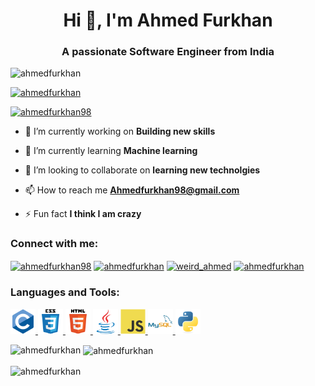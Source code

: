 <h1 align="center">Hi 👋, I'm Ahmed Furkhan</h1>
<h3 align="center">A passionate Software Engineer from India</h3>

<p align="left"> <img src="https://komarev.com/ghpvc/?username=ahmedfurkhan&label=Profile%20views&color=0e75b6&style=flat" alt="ahmedfurkhan" /> </p>

<p align="left"> <a href="https://github.com/ryo-ma/github-profile-trophy"><img src="https://github-profile-trophy.vercel.app/?username=ahmedfurkhan" alt="ahmedfurkhan" /></a> </p>

<p align="left"> <a href="https://twitter.com/ahmedfurkhan98" target="blank"><img src="https://img.shields.io/twitter/follow/ahmedfurkhan98?logo=twitter&style=for-the-badge" alt="ahmedfurkhan98" /></a> </p>

- 🔭 I’m currently working on **Building new skills**

- 🌱 I’m currently learning **Machine learning**

- 👯 I’m looking to collaborate on **learning new technolgies**

- 📫 How to reach me **Ahmedfurkhan98@gmail.com**

- ⚡ Fun fact **I think I am crazy**

<h3 align="left">Connect with me:</h3>
<p align="left">
<a href="https://twitter.com/ahmedfurkhan98" target="blank"><img align="center" src="https://raw.githubusercontent.com/rahuldkjain/github-profile-readme-generator/master/src/images/icons/Social/twitter.svg" alt="ahmedfurkhan98" height="30" width="40" /></a>
<a href="https://linkedin.com/in/ahmedfurkhan" target="blank"><img align="center" src="https://raw.githubusercontent.com/rahuldkjain/github-profile-readme-generator/master/src/images/icons/Social/linked-in-alt.svg" alt="ahmedfurkhan" height="30" width="40" /></a>
<a href="https://instagram.com/weird_ahmed" target="blank"><img align="center" src="https://raw.githubusercontent.com/rahuldkjain/github-profile-readme-generator/master/src/images/icons/Social/instagram.svg" alt="weird_ahmed" height="30" width="40" /></a>
<a href="https://www.hackerrank.com/ahmedfurkhan" target="blank"><img align="center" src="https://raw.githubusercontent.com/rahuldkjain/github-profile-readme-generator/master/src/images/icons/Social/hackerrank.svg" alt="ahmedfurkhan" height="30" width="40" /></a>
</p>

<h3 align="left">Languages and Tools:</h3>
<p align="left"> <a href="https://www.cprogramming.com/" target="_blank" rel="noreferrer"> <img src="https://raw.githubusercontent.com/devicons/devicon/master/icons/c/c-original.svg" alt="c" width="40" height="40"/> </a> <a href="https://www.w3schools.com/css/" target="_blank" rel="noreferrer"> <img src="https://raw.githubusercontent.com/devicons/devicon/master/icons/css3/css3-original-wordmark.svg" alt="css3" width="40" height="40"/> </a> <a href="https://www.w3.org/html/" target="_blank" rel="noreferrer"> <img src="https://raw.githubusercontent.com/devicons/devicon/master/icons/html5/html5-original-wordmark.svg" alt="html5" width="40" height="40"/> </a> <a href="https://www.java.com" target="_blank" rel="noreferrer"> <img src="https://raw.githubusercontent.com/devicons/devicon/master/icons/java/java-original.svg" alt="java" width="40" height="40"/> </a> <a href="https://developer.mozilla.org/en-US/docs/Web/JavaScript" target="_blank" rel="noreferrer"> <img src="https://raw.githubusercontent.com/devicons/devicon/master/icons/javascript/javascript-original.svg" alt="javascript" width="40" height="40"/> </a> <a href="https://www.mysql.com/" target="_blank" rel="noreferrer"> <img src="https://raw.githubusercontent.com/devicons/devicon/master/icons/mysql/mysql-original-wordmark.svg" alt="mysql" width="40" height="40"/> </a> <a href="https://www.python.org" target="_blank" rel="noreferrer"> <img src="https://raw.githubusercontent.com/devicons/devicon/master/icons/python/python-original.svg" alt="python" width="40" height="40"/> </a> </p>

<p><img align="left" src="https://github-readme-stats.vercel.app/api/top-langs?username=ahmedfurkhan&show_icons=true&locale=en&layout=compact" alt="ahmedfurkhan" /></p>

<p>&nbsp;<img align="center" src="https://github-readme-stats.vercel.app/api?username=ahmedfurkhan&show_icons=true&locale=en" alt="ahmedfurkhan" /></p>

<p><img align="center" src="https://github-readme-streak-stats.herokuapp.com/?user=ahmedfurkhan&" alt="ahmedfurkhan" /></p>
